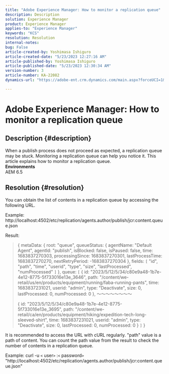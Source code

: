 ```yaml
---
title: "Adobe Experience Manager: How to monitor a replication queue"
description: Description
solution: Experience Manager
product: Experience Manager
applies-to: "Experience Manager"
keywords: "KCS"
resolution: Resolution
internal-notes: 
bug: False
article-created-by: Yoshimasa Ishiguro
article-created-date: "5/23/2023 12:27:16 AM"
article-published-by: Yoshimasa Ishiguro
article-published-date: "5/23/2023 12:30:34 AM"
version-number: 3
article-number: KA-22082
dynamics-url: "https://adobe-ent.crm.dynamics.com/main.aspx?forceUCI=1&pagetype=entityrecord&etn=knowledgearticle&id=814a388b-00f9-ed11-8849-6045bd006a22"

---
```

# Adobe Experience Manager: How to monitor a replication queue

## Description {#description}

When a publish process does not proceed as expected, a replication queue may be stuck. Monitoring a replication queue can help you notice it. This article explains how to monitor a replication queue.
 <br><b>Environments</b><br>AEM 6.5

## Resolution {#resolution}


You can obtain the list of contents in a replication queue by accessing the following URL.

Example:
http://localhost:4502/etc/replication/agents.author/publish/jcr:content.queue.json

Result:


> {
> metaData: {
> root: "queue",
> queueStatus: {
> agentName: "Default Agent",
> agentId: "publish",
> isBlocked: false,
> isPaused: false,
> time: 1683837270303,
> processingSince: 1683837270301,
> lastProcessTime: 1683837270270,
> nextRetryPeriod: -1683837270304
> },
> fields: `[` 
> "id",
> "path",
> "time",
> "userid",
> "type",
> "size",
> "lastProcessed",
> "numProcessed"
> `]` 
> },
> queue: `[` 
> {
> id: "2023/5/12/5/34/c80e9a48-1b7e-4e12-8775-5f733016e13e_3646",
> path: "/content/we-retail/us/en/products/equipment/running/faba-running-pants",
> time: 1683837231021,
> userid: "admin",
> type: "Deactivate",
> size: 0,
> lastProcessed: 0,
> numProcessed: 0
> },
> 〜〜〜〜〜〜〜〜
> 
> {
> id: "2023/5/12/5/34/c80e9a48-1b7e-4e12-8775-5f733016e13e_3695",
> path: "/content/we-retail/ca/en/products/equipment/hiking/expedition-tech-long-sleeved-shirt",
> time: 1683837231021,
> userid: "admin",
> type: "Deactivate",
> size: 0,
> lastProcessed: 0,
> numProcessed: 0
> }
> `]` 
> }




It is recommended to access the URL with cURL regularly. "path" value is a path of content. You can count the path value from the result to check the number of contents in a replication queue.

Example:
curl -u `<` user`>` :`<` password`>`  "http://localhost:4502/etc/replication/agents.author/publish/jcr:content.queue.json"
